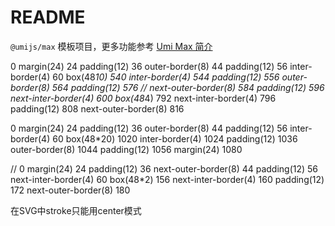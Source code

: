 # README

`@umijs/max` 模板项目，更多功能参考 [Umi Max 简介](https://next.umijs.org/zh-CN/docs/max/introduce)

0 margin(24) 24 padding(12) 36 outer-border(8) 44 padding(12) 56 inter-border(4) 60 box(48*10) 540 inter-border(4) 544 padding(12) 556 outer-border(8) 564 padding(12) 576 // next-outer-border(8) 584 padding(12) 596 next-inter-border(4) 600 box(48*4) 792 next-inter-border(4) 796 padding(12) 808 next-outer-border(8) 816

0 margin(24) 24 padding(12) 36 outer-border(8) 44 padding(12) 56 inter-border(4) 60 box(48*20) 1020 inter-border(4) 1024 padding(12) 1036 outer-border(8) 1044 padding(12) 1056 margin(24) 1080

// 0 margin(24) 24 padding(12) 36 next-outer-border(8) 44 padding(12) 56 next-inter-border(4) 60 box(48*2) 156 next-inter-border(4) 160 padding(12) 172 next-outer-border(8) 180

在SVG中stroke只能用center模式